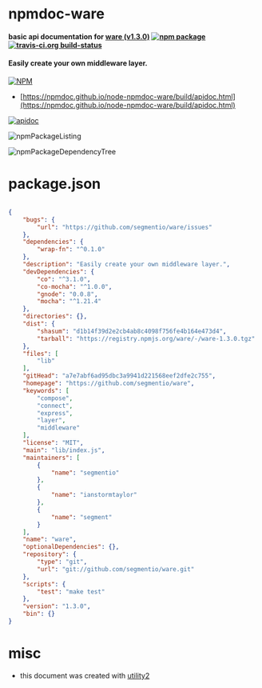 # npmdoc-ware

#### basic api documentation for  [ware (v1.3.0)](https://github.com/segmentio/ware)  [![npm package](https://img.shields.io/npm/v/npmdoc-ware.svg?style=flat-square)](https://www.npmjs.org/package/npmdoc-ware) [![travis-ci.org build-status](https://api.travis-ci.org/npmdoc/node-npmdoc-ware.svg)](https://travis-ci.org/npmdoc/node-npmdoc-ware)

#### Easily create your own middleware layer.

[![NPM](https://nodei.co/npm/ware.png?downloads=true&downloadRank=true&stars=true)](https://www.npmjs.com/package/ware)

- [https://npmdoc.github.io/node-npmdoc-ware/build/apidoc.html](https://npmdoc.github.io/node-npmdoc-ware/build/apidoc.html)

[![apidoc](https://npmdoc.github.io/node-npmdoc-ware/build/screenCapture.buildCi.browser.%252Ftmp%252Fbuild%252Fapidoc.html.png)](https://npmdoc.github.io/node-npmdoc-ware/build/apidoc.html)

![npmPackageListing](https://npmdoc.github.io/node-npmdoc-ware/build/screenCapture.npmPackageListing.svg)

![npmPackageDependencyTree](https://npmdoc.github.io/node-npmdoc-ware/build/screenCapture.npmPackageDependencyTree.svg)



# package.json

```json

{
    "bugs": {
        "url": "https://github.com/segmentio/ware/issues"
    },
    "dependencies": {
        "wrap-fn": "^0.1.0"
    },
    "description": "Easily create your own middleware layer.",
    "devDependencies": {
        "co": "^3.1.0",
        "co-mocha": "^1.0.0",
        "gnode": "0.0.8",
        "mocha": "^1.21.4"
    },
    "directories": {},
    "dist": {
        "shasum": "d1b14f39d2e2cb4ab8c4098f756fe4b164e473d4",
        "tarball": "https://registry.npmjs.org/ware/-/ware-1.3.0.tgz"
    },
    "files": [
        "lib"
    ],
    "gitHead": "a7e7abf6ad95dbc3a9941d221568eef2dfe2c755",
    "homepage": "https://github.com/segmentio/ware",
    "keywords": [
        "compose",
        "connect",
        "express",
        "layer",
        "middleware"
    ],
    "license": "MIT",
    "main": "lib/index.js",
    "maintainers": [
        {
            "name": "segmentio"
        },
        {
            "name": "ianstormtaylor"
        },
        {
            "name": "segment"
        }
    ],
    "name": "ware",
    "optionalDependencies": {},
    "repository": {
        "type": "git",
        "url": "git://github.com/segmentio/ware.git"
    },
    "scripts": {
        "test": "make test"
    },
    "version": "1.3.0",
    "bin": {}
}
```



# misc
- this document was created with [utility2](https://github.com/kaizhu256/node-utility2)
